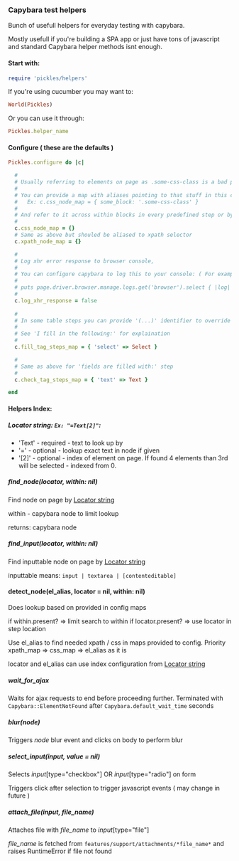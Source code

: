 ### Capybara test helpers

Bunch of usefull helpers for everyday testing with capybara.

Mostly usefull if you're building a SPA app or just have tons of javascript and standard Capybara helper methods isnt enough.

#### Start with:
 ```rb
 require 'pickles/helpers'
 ```

 If you're using cucumber you may want to:
 ```rb
 World(Pickles)
 ```

 Or you can use it through:
 ```rb
 Pickles.helper_name
 ```

#### Configure ( these are the defaults )

```rb
Pickles.configure do |c|

  #
  # Usually referring to elements on page as .some-css-class is a bad practice.
  #
  # You can provide a map with aliases pointing to that stuff in this config 
  #   Ex: c.css_node_map = { some_block: '.some-css-class' }
  #
  # And refer to it across within blocks in every predefined step or by manually using detect_node_helper
  # 
  c.css_node_map = {} 
  # Same as above but shouled be aliased to xpath selector
  c.xpath_node_map = {} 

  #
  # Log xhr error response to browser console, 
  # 
  # You can configure capybara to log this to your console: ( For example if example failed )
  #
  # puts page.driver.browser.manage.logs.get('browser').select { |log| log.level == 'SEVERE' }.map(&:message).map(&:red)
  #
  c.log_xhr_response = false 
  
  # 
  # In some table steps you can provide '(...)' identifier to override how that step should be handled
  # 
  # See 'I fill in the following:' for explaination
  #
  c.fill_tag_steps_map = { 'select' => Select }

  #
  # Same as above for 'fields are filled with:' step
  #
  c.check_tag_steps_map = { 'text' => Text }

end
```

#### Helpers Index:

#####  Locator string: `Ex: "=Text[2]"`:
  + 'Text' - required - text to look up by
  + '='    - optional - lookup exact text in node if given
  + '[2]'  - optional - index of element on page. If found 4 elements than 3rd will be selected - indexed from 0. 

##### find_node(locator, within: nil)
  
  Find node on page by [Locator string](#locator-string-text2)

  within - capybara node to limit lookup

  returns: capybara node

##### find_input(locator, within: nil)

  Find inputtable node on page by [Locator string](#locator-string-text2)

  inputtable means: `input | textarea | [contenteditable]`

#### detect_node(el_alias, locator = nil, within: nil)

  Does lookup based on provided in config maps

  if within.present? => limit search to within
  if locator.present? => use locator in step location

  Use el_alias to find needed xpath / css in maps provided to config.
  Priority xpath_map => css_map => el_alias as it is

  locator and el_alias can use index configuration from [Locator string](#locator-string-text2)

##### wait_for_ajax
  
  Waits for ajax requests to end before proceeding further.
  Terminated with `Capybara::ElementNotFound` after `Capybara.default_wait_time` seconds

##### blur(node)
  
  Triggers *node* blur event and clicks on body to perform blur

##### select_input(input, value = nil)

  Selects *input*[type="checkbox"] OR *input*[type="radio"] on form

  Triggers click after selection to trigger javascript events ( may change in future )

##### attach_file(input, file_name)

  Attaches file with *file_name* to *input*[type="file"]

  *file_name* is fetched from `features/support/attachments/*file_name*` and raises RuntimeError if file not found
